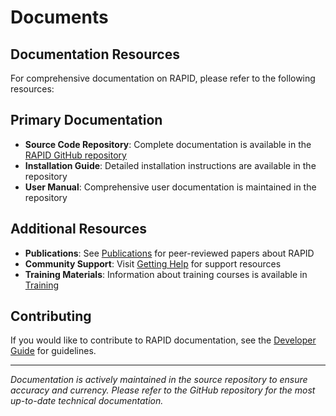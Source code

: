# Documents

## Documentation Resources

For comprehensive documentation on RAPID, please refer to the following resources:

## Primary Documentation

- **Source Code Repository**: Complete documentation is available in the [RAPID GitHub repository](https://github.com/c-h-david/rapid)
- **Installation Guide**: Detailed installation instructions are available in the repository
- **User Manual**: Comprehensive user documentation is maintained in the repository

## Additional Resources

- **Publications**: See [Publications](../../about/publications.md) for peer-reviewed papers about RAPID
- **Community Support**: Visit [Getting Help](../../about/getting-help.md) for support resources
- **Training Materials**: Information about training courses is available in [Training](training.md)

## Contributing

If you would like to contribute to RAPID documentation, see the [Developer Guide](../../developer-guide/contributing.md) for guidelines.

---

*Documentation is actively maintained in the source repository to ensure accuracy and currency. Please refer to the GitHub repository for the most up-to-date technical documentation.*